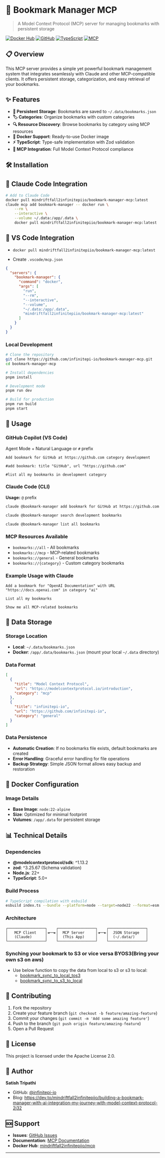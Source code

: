 # 🔖 Bookmark Manager MCP

> A Model Context Protocol (MCP) server for managing bookmarks with persistent storage

[![Docker Hub](https://img.shields.io/badge/Docker%20Hub-mindriftfall2infinitepiio%2Fmcp-blue?logo=docker)](https://hub.docker.com/r/mindriftfall2infinitepiio/bookmark-manager-mcp)
[![GitHub](https://img.shields.io/badge/GitHub-infinitepi--io%2Fbookmark--manager--mcp-black?logo=github)](https://github.com/infinitepi-io/bookmark-manager-mcp)
[![TypeScript](https://img.shields.io/badge/TypeScript-5.0+-blue?logo=typescript)](https://www.typescriptlang.org/)
[![MCP](https://img.shields.io/badge/MCP-1.13.2-green?logo=data:image/svg+xml;base64,PHN2ZyB3aWR0aD0iMjQiIGhlaWdodD0iMjQiIHZpZXdCb3g9IjAgMCAyNCAyNCIgZmlsbD0ibm9uZSIgeG1sbnM9Imh0dHA6Ly93d3cudzMub3JnLzIwMDAvc3ZnIj4KPHBhdGggZD0iTTEyIDJMMTQgOEwxMiAxNEwxMCA4TDEyIDJaIiBmaWxsPSIjMDBkOGZmIi8+CjwvZXZnPgo=)](https://modelcontextprotocol.io)

## 📋 Overview

This MCP server provides a simple yet powerful bookmark management system that integrates seamlessly with Claude and other MCP-compatible clients. It offers persistent storage, categorization, and easy retrieval of your bookmarks.

## ✨ Features

- **📁 Persistent Storage**: Bookmarks are saved to `~/.data/bookmarks.json`
- **🏷️ Categories**: Organize bookmarks with custom categories
- **🔍 Resource Discovery**: Browse bookmarks by category using MCP resources
- **🐳 Docker Support**: Ready-to-use Docker image
- **⚡ TypeScript**: Type-safe implementation with Zod validation
- **🔗 MCP Integration**: Full Model Context Protocol compliance

## 🛠️ Installation

## 🔧 Claude Code Integration

```bash
# Add to Claude Code
docker pull mindriftfall2infinitepiio/bookmark-manager-mcp:latest
claude mcp add bookmark-manager -- docker run \
    --rm \
    --interactive \
    --volume ~/.data:/app/.data \
    docker pull mindriftfall2infinitepiio/bookmark-manager-mcp:latest
```

## 🔧 VS Code Integration

- ```
  docker pull mindriftfall2infinitepiio/bookmark-manager-mcp:latest
  ```
- Create `.vscode/mcp.json`

```json
{
  "servers": {
    "bookmark-manager": {
      "command": "docker",
      "args": [
        "run",
        "--rm",
        "--interactive",
        "--volume",
        "~/.data:/app/.data",
        "mindriftfall2infinitepiio/bookmark-manager-mcp:latest"
      ]
    }
  }
}
```

### Local Development

```bash
# Clone the repository
git clone https://github.com/infinitepi-io/bookmark-manager-mcp.git
cd bookmark-manager-mcp

# Install dependencies
pnpm install

# Development mode
pnpm run dev

# Build for production
pnpm run build
pnpm start
```

## 🚀 Usage

### GitHub Copilot (VS Code)

Agent Mode + Natural Language or `#` prefix

```
Add bookmark for GitHub at https://github.com category development

#add bookmark: title "GitHub", url "https://github.com"

#list all my bookmarks in development category
```

### Claude Code (CLI)

**Usage:** `@` prefix

```bash
claude @bookmark-manager add bookmark for GitHub at https://github.com

claude @bookmark-manager search development bookmarks

claude @bookmark-manager list all bookmarks
```

### MCP Resources Available

- `bookmarks://all` - All bookmarks
- `bookmarks://mcp` - MCP-related bookmarks
- `bookmarks://general` - General bookmarks
- `bookmarks://{category}` - Custom category bookmarks

### Example Usage with Claude

```
Add a bookmark for "OpenAI Documentation" with URL "https://docs.openai.com" in category "ai"

List all my bookmarks

Show me all MCP-related bookmarks
```

## 💾 Data Storage

### Storage Location

- **Local**: `~/.data/bookmarks.json`
- **Docker**: `/app/.data/bookmarks.json` (mount your local `~/.data` directory)

### Data Format

```json
[
  {
    "title": "Model Context Protocol",
    "url": "https://modelcontextprotocol.io/introduction",
    "category": "mcp"
  },
  {
    "title": "infinitepi-io",
    "url": "https://github.com/infinitepi-io",
    "category": "general"
  }
]
```

### Data Persistence

- **Automatic Creation**: If no bookmarks file exists, default bookmarks are created
- **Error Handling**: Graceful error handling for file operations
- **Backup Strategy**: Simple JSON format allows easy backup and restoration

## 🐳 Docker Configuration

### Image Details

- **Base Image**: `node:22-alpine`
- **Size**: Optimized for minimal footprint
- **Volumes**: `/app/.data` for persistent storage

## 📊 Technical Details

### Dependencies

- **@modelcontextprotocol/sdk**: ^1.13.2
- **zod**: ^3.25.67 (Schema validation)
- **Node.js**: 22+
- **TypeScript**: 5.0+

### Build Process

```bash
# TypeScript compilation with esbuild
esbuild index.ts --bundle --platform=node --target=node22 --format=esm --outfile=dist/index.js
```

### Architecture

```
┌─────────────────┐    ┌─────────────────┐    ┌─────────────────┐
│   MCP Client    │◄──►│  MCP Server     │◄──►│  JSON Storage   │
│   (Claude)      │    │  (This App)     │    │  (~/.data/)     │
└─────────────────┘    └─────────────────┘    └─────────────────┘
```

### Synching your bookmark to S3 or vice versa BYOS3(Bring your own s3 on aws)

- Use below function to copy the data from local to s3 or s3 to local:
  - [bookmark_sync_to_local_tos3](https://github.com/infinitepi-io/bookmark-manager-mcp/blob/main/.dev/bookmark_sync_to_local_tos3)
  - [bookmark_sync_to_s3_to_local](https://github.com/infinitepi-io/bookmark-manager-mcp/blob/main/.dev/bookmark_sync_to_s3_to_local)

## 🤝 Contributing

1. Fork the repository
2. Create your feature branch (`git checkout -b feature/amazing-feature`)
3. Commit your changes (`git commit -m 'Add some amazing feature'`)
4. Push to the branch (`git push origin feature/amazing-feature`)
5. Open a Pull Request

## 📝 License

This project is licensed under the Apache License 2.0.

## 👤 Author

**Satish Tripathi**

- GitHub: [@infinitepi-io](https://github.com/infinitepi-io)
- Blog: https://dev.to/mindriftfall2infinitepiio/building-a-bookmark-manager-with-ai-integration-my-journey-with-model-context-protocol-2j32

## 🆘 Support

- **Issues**: [GitHub Issues](https://github.com/infinitepi-io/bookmark-manager-mcp/issues)
- **Documentation**: [MCP Documentation](https://modelcontextprotocol.io/introduction)
- **Docker Hub**: [mindriftfall2infinitepiio/mcp](https://hub.docker.com/r/mindriftfall2infinitepiio/bookmark-manager-mcp)

---
